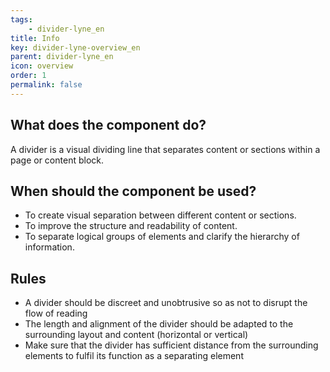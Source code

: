 ```yaml
---
tags: 
    - divider-lyne_en
title: Info
key: divider-lyne-overview_en
parent: divider-lyne_en
icon: overview
order: 1
permalink: false
---
```


## What does the component do?
A divider is a visual dividing line that separates content or sections within a page or content block.

## When should the component be used?
* To create visual separation between different content or sections.
* To improve the structure and readability of content.
* To separate logical groups of elements and clarify the hierarchy of information.

## Rules
* A divider should be discreet and unobtrusive so as not to disrupt the flow of reading
* The length and alignment of the divider should be adapted to the surrounding layout and content (horizontal or vertical)
* Make sure that the divider has sufficient distance from the surrounding elements to fulfil its function as a separating element